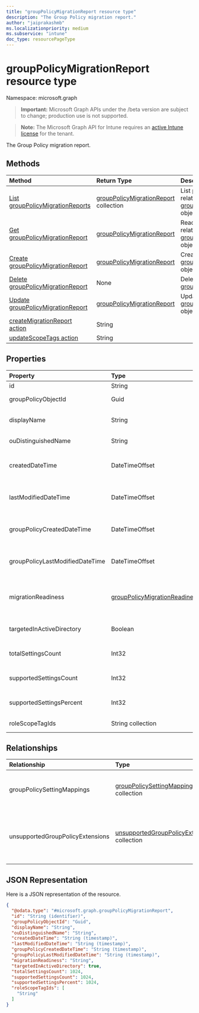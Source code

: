 ```yaml
---
title: "groupPolicyMigrationReport resource type"
description: "The Group Policy migration report."
author: "jaiprakashmb"
ms.localizationpriority: medium
ms.subservice: "intune"
doc_type: resourcePageType
---
```


# groupPolicyMigrationReport resource type

Namespace: microsoft.graph
> **Important:** Microsoft Graph APIs under the /beta version are subject to change; production use is not supported.

> **Note:** The Microsoft Graph API for Intune requires an [active Intune license](https://go.microsoft.com/fwlink/?linkid=839381) for the tenant.


The Group Policy migration report.

## Methods
|Method|Return Type|Description|
|:---|:---|:---|
|[List groupPolicyMigrationReports](../api/intune-gpanalyticsservice-grouppolicymigrationreport-list.md)|[groupPolicyMigrationReport](../resources/intune-gpanalyticsservice-grouppolicymigrationreport.md) collection|List properties and relationships of the [groupPolicyMigrationReport](../resources/intune-gpanalyticsservice-grouppolicymigrationreport.md) objects.|
|[Get groupPolicyMigrationReport](../api/intune-gpanalyticsservice-grouppolicymigrationreport-get.md)|[groupPolicyMigrationReport](../resources/intune-gpanalyticsservice-grouppolicymigrationreport.md)|Read properties and relationships of the [groupPolicyMigrationReport](../resources/intune-gpanalyticsservice-grouppolicymigrationreport.md) object.|
|[Create groupPolicyMigrationReport](../api/intune-gpanalyticsservice-grouppolicymigrationreport-create.md)|[groupPolicyMigrationReport](../resources/intune-gpanalyticsservice-grouppolicymigrationreport.md)|Create a new [groupPolicyMigrationReport](../resources/intune-gpanalyticsservice-grouppolicymigrationreport.md) object.|
|[Delete groupPolicyMigrationReport](../api/intune-gpanalyticsservice-grouppolicymigrationreport-delete.md)|None|Deletes a [groupPolicyMigrationReport](../resources/intune-gpanalyticsservice-grouppolicymigrationreport.md).|
|[Update groupPolicyMigrationReport](../api/intune-gpanalyticsservice-grouppolicymigrationreport-update.md)|[groupPolicyMigrationReport](../resources/intune-gpanalyticsservice-grouppolicymigrationreport.md)|Update the properties of a [groupPolicyMigrationReport](../resources/intune-gpanalyticsservice-grouppolicymigrationreport.md) object.|
|[createMigrationReport action](../api/intune-gpanalyticsservice-grouppolicymigrationreport-createmigrationreport.md)|String||
|[updateScopeTags action](../api/intune-gpanalyticsservice-grouppolicymigrationreport-updatescopetags.md)|String||

## Properties
|Property|Type|Description|
|:---|:---|:---|
|id|String||
|groupPolicyObjectId|Guid|The Group Policy Object GUID from GPO Xml content|
|displayName|String|The name of Group Policy Object from the GPO Xml Content|
|ouDistinguishedName|String|The distinguished name of the OU.|
|createdDateTime|DateTimeOffset|The date and time at which the GroupPolicyMigrationReport was created.|
|lastModifiedDateTime|DateTimeOffset|The date and time at which the GroupPolicyMigrationReport was last modified.|
|groupPolicyCreatedDateTime|DateTimeOffset|The date and time at which the GroupPolicyMigrationReport was created.|
|groupPolicyLastModifiedDateTime|DateTimeOffset|The date and time at which the GroupPolicyMigrationReport was last modified.|
|migrationReadiness|[groupPolicyMigrationReadiness](../resources/intune-gpanalyticsservice-grouppolicymigrationreadiness.md)|The Intune coverage for the associated Group Policy Object file. Possible values are: `none`, `partial`, `complete`, `error`, `notApplicable`.|
|targetedInActiveDirectory|Boolean|The Targeted in AD property from GPO Xml Content|
|totalSettingsCount|Int32|The total number of Group Policy Settings from GPO file.|
|supportedSettingsCount|Int32|The number of Group Policy Settings supported by Intune.|
|supportedSettingsPercent|Int32|The Percentage of Group Policy Settings supported by Intune.|
|roleScopeTagIds|String collection|The list of scope tags for the configuration.|

## Relationships
|Relationship|Type|Description|
|:---|:---|:---|
|groupPolicySettingMappings|[groupPolicySettingMapping](../resources/intune-gpanalyticsservice-grouppolicysettingmapping.md) collection|A list of group policy settings to MDM/Intune mappings.|
|unsupportedGroupPolicyExtensions|[unsupportedGroupPolicyExtension](../resources/intune-gpanalyticsservice-unsupportedgrouppolicyextension.md) collection|A list of unsupported group policy extensions inside the Group Policy Object.|

## JSON Representation
Here is a JSON representation of the resource.
<!-- {
  "blockType": "resource",
  "keyProperty": "id",
  "@odata.type": "microsoft.graph.groupPolicyMigrationReport"
}
-->
``` json
{
  "@odata.type": "#microsoft.graph.groupPolicyMigrationReport",
  "id": "String (identifier)",
  "groupPolicyObjectId": "Guid",
  "displayName": "String",
  "ouDistinguishedName": "String",
  "createdDateTime": "String (timestamp)",
  "lastModifiedDateTime": "String (timestamp)",
  "groupPolicyCreatedDateTime": "String (timestamp)",
  "groupPolicyLastModifiedDateTime": "String (timestamp)",
  "migrationReadiness": "String",
  "targetedInActiveDirectory": true,
  "totalSettingsCount": 1024,
  "supportedSettingsCount": 1024,
  "supportedSettingsPercent": 1024,
  "roleScopeTagIds": [
    "String"
  ]
}
```
